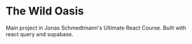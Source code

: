 # The Wild Oasis

Main project in Jonas Schmedtmann's Ultimate React Course. Built with react query and supabase.
